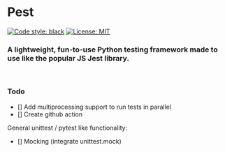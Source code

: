 # Pest

[![Code style: black](https://img.shields.io/badge/code%20style-black-000000.svg)](https://github.com/psf/black)
<a href="https://github.com/psf/black/blob/master/LICENSE"><img alt="License: MIT" src="https://black.readthedocs.io/en/stable/_static/license.svg"></a>

### A lightweight, fun-to-use Python testing framework made to use like the popular JS Jest library.
<br>


### Todo
- [] Add multiprocessing support to run tests in parallel
- [] Create github action

General unittest / pytest like functionality:
- [] Mocking (integrate unittest.mock)
